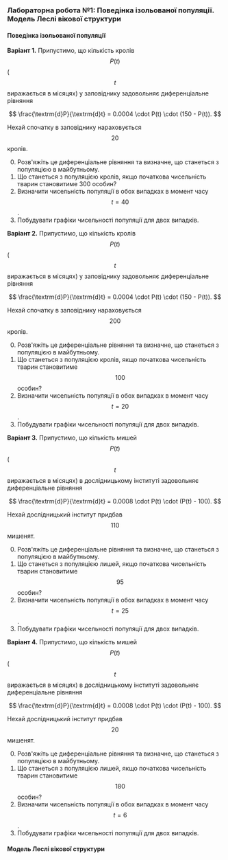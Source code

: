 ### Лабораторна робота №1: Поведінка ізольованої популяції. Модель Леслі вікової структури

#### Поведінка ізольованої популяції

**Варіант 1.** Припустимо, що кількість кролів $$P(t)$$ ($$t$$ виражається в місяцях) у заповіднику задовольняє диференціальне рівняння 

$$
\frac{\textrm{d}P}{\textrm{d}t} = 0.0004 \cdot P(t) \cdot (150 - P(t)).
$$

Нехай спочатку в заповіднику нараховується $$20$$ кролів. 

0. Розв'яжіть це диференціальне рівняння та визначне, що станеться з популяцією в майбутньому.
1. Що станеться з популяцією кролів, якщо початкова чисельність тварин становитиме 300 особин?
2. Визначити чисельність популяції в обох випадках в момент часу $$t = 40$$.
3. Побудувати графіки чисельності популяції для двох випадків.


**Варіант 2.** Припустимо, що кількість кролів $$P(t)$$ ($$t$$ виражається в місяцях) у заповіднику задовольняє диференціальне рівняння 

$$
\frac{\textrm{d}P}{\textrm{d}t} = 0.0004 \cdot P(t) \cdot (150 - P(t)).
$$

Нехай спочатку в заповіднику нараховується $$200$$ кролів. 

0. Розв'яжіть це диференціальне рівняння та визначне, що станеться з популяцією в майбутньому.
1. Що станеться з популяцією кролів, якщо початкова чисельність тварин становитиме $$100$$ особин?
2. Визначити чисельність популяції в обох випадках в момент часу $$t = 20$$.
3. Побудувати графіки чисельності популяції для двох випадків.


**Варіант 3.** Припустимо, що кількість мишей $$P(t)$$ ($$t$$ виражається в місяцях) в дослідницькому інституті задовольняє диференціальне рівняння

$$
\frac{\textrm{d}P}{\textrm{d}t} = 0.0008 \cdot P(t) \cdot (P(t) - 100).
$$

Нехай дослідницький інститут придбав $$110$$ мишенят. 

0. Розв'яжіть це диференціальне рівняння та визначне, що станеться з популяцією в майбутньому.
1. Що станеться з популяцією лишей, якщо початкова чисельність тварин становитиме $$95$$ особин?
2. Визначити чисельність популяції в обох випадках в момент часу $$t = 25$$.
3. Побудувати графіки чисельності популяції для двох випадків.


**Варіант 4.** Припустимо, що кількість мишей $$P(t)$$ ($$t$$ виражається в місяцях) в дослідницькому інституті задовольняє диференціальне рівняння 

$$
\frac{\textrm{d}P}{\textrm{d}t} = 0.0008 \cdot P(t) \cdot (P(t) - 100).
$$

Нехай дослідницький інститут придбав $$20$$ мишенят. 

0. Розв'яжіть це диференціальне рівняння та визначне, що станеться з популяцією в майбутньому.
1. Що станеться з популяцією лишей, якщо початкова чисельність тварин становитиме $$180$$ особин?
2. Визначити чисельність популяції в обох випадках в момент часу $$t = 6$$.
3. Побудувати графіки чисельності популяції для двох випадків.

#### Модель Леслі вікової структури